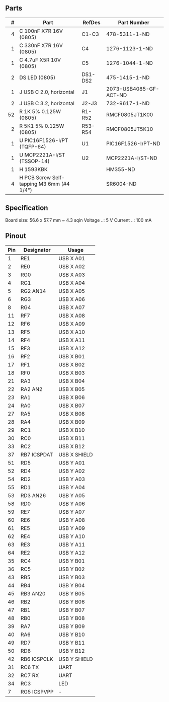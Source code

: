 ## Parts

|  # | Part                                      | RefDes  | Part Number                |
|---:|-------------------------------------------|---------|----------------------------|
|  4 | C 100nF X7R 16V (0805)                    | C1-C3   | 478-5311-1-ND              |
|  1 | C 330nF X7R 16V (0805)                    | C4      | 1276-1123-1-ND             |
|  1 | C 4.7uF X5R 10V (0805)                    | C5      | 1276-1044-1-ND             |
|  2 | DS LED (0805)                             | DS1-DS2 | 475-1415-1-ND              |
|  1 | J USB C 2.0, horizontal                   | J1      | 2073-USB4085-GF-ACT-ND     |
|  2 | J USB C 3.2, horizontal                   | J2-J3   | 732-9617-1-ND              |
| 52 | R 1K 5% 0.125W (0805)                     | R1-R52  | RMCF0805JT1K00             |
|  2 | R 5K1 5% 0.125W (0805)                    | R53-R54 | RMCF0805JT5K10             |
|  1 | U PIC16F1526-I/PT (TQFP-64)               | U1      | PIC16F1526-I/PT-ND         |
|  1 | U MCP2221A-I/ST (TSSOP-14)                | U2      | MCP2221A-I/ST-ND           |
|  1 | H 1593KBK                                 |         | HM355-ND                   |
|  4 | H PCB Screw Self-tapping M3 6mm (#4 1/4") |         | SR6004-ND                  |


## Specification

Board size: 56.6 x 57.7 mm ~ 4.3 sqin
Voltage ..: 5 V
Current ..: 100 mA


## Pinout

| Pin | Designator  | Usage        |
|-----|-------------|--------------|
|   1 | RE1         | USB X A01    |
|   2 | RE0         | USB X A02    |
|   3 | RG0         | USB X A03    |
|   4 | RG1         | USB X A04    |
|   5 | RG2 AN14    | USB X A05    |
|   6 | RG3         | USB X A06    |
|   8 | RG4         | USB X A07    |
|  11 | RF7         | USB X A08    |
|  12 | RF6         | USB X A09    |
|  13 | RF5         | USB X A10    |
|  14 | RF4         | USB X A11    |
|  15 | RF3         | USB X A12    |
|  16 | RF2         | USB X B01    |
|  17 | RF1         | USB X B02    |
|  18 | RF0         | USB X B03    |
|  21 | RA3         | USB X B04    |
|  22 | RA2 AN2     | USB X B05    |
|  23 | RA1         | USB X B06    |
|  24 | RA0         | USB X B07    |
|  27 | RA5         | USB X B08    |
|  28 | RA4         | USB X B09    |
|  29 | RC1         | USB X B10    |
|  30 | RC0         | USB X B11    |
|  33 | RC2         | USB X B12    |
|  37 | RB7 ICSPDAT | USB X SHIELD |
|  51 | RD5         | USB Y A01    |
|  52 | RD4         | USB Y A02    |
|  54 | RD2         | USB Y A03    |
|  55 | RD1         | USB Y A04    |
|  53 | RD3 AN26    | USB Y A05    |
|  58 | RD0         | USB Y A06    |
|  59 | RE7         | USB Y A07    |
|  60 | RE6         | USB Y A08    |
|  61 | RE5         | USB Y A09    |
|  62 | RE4         | USB Y A10    |
|  63 | RE3         | USB Y A11    |
|  64 | RE2         | USB Y A12    |
|  35 | RC4         | USB Y B01    |
|  36 | RC5         | USB Y B02    |
|  43 | RB5         | USB Y B03    |
|  44 | RB4         | USB Y B04    |
|  45 | RB3 AN20    | USB Y B05    |
|  46 | RB2         | USB Y B06    |
|  47 | RB1         | USB Y B07    |
|  48 | RB0         | USB Y B08    |
|  39 | RA7         | USB Y B09    |
|  40 | RA6         | USB Y B10    |
|  49 | RD7         | USB Y B11    |
|  50 | RD6         | USB Y B12    |
|  42 | RB6 ICSPCLK | USB Y SHIELD |
|  31 | RC6 TX      | UART         |
|  32 | RC7 RX      | UART         |
|  34 | RC3         | LED          |
|   7 | RG5 ICSPVPP | -            |
